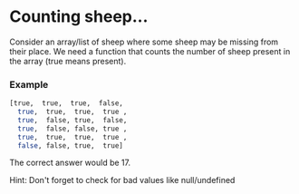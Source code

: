 # Counting sheep...

Consider an array/list of sheep where some sheep may be missing from their place. We need a function that counts the number of sheep present in the array (true means present).

### Example

```bash
[true,  true,  true,  false,
  true,  true,  true,  true ,
  true,  false, true,  false,
  true,  false, false, true ,
  true,  true,  true,  true ,
  false, false, true,  true]
```

The correct answer would be 17.

Hint: Don't forget to check for bad values like null/undefined
